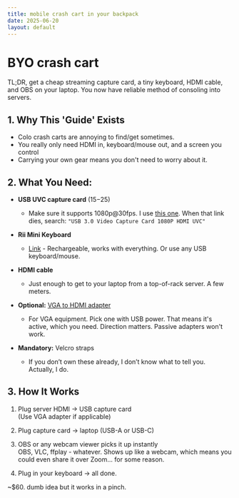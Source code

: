 ```yaml
---
title: mobile crash cart in your backpack
date: 2025-06-20
layout: default
---
```

# BYO crash cart

TL;DR, get a cheap streaming capture card, a tiny keyboard, HDMI cable, and OBS on your
laptop. You now have reliable method of consoling into servers.

## 1. Why This 'Guide' Exists
  - Colo crash carts are annoying to find/get sometimes.
  - You really only need HDMI in, keyboard/mouse out, and a screen you control
  - Carrying your own gear means you don't need to worry about it.

## 2. What You Need:
  - **USB UVC capture card** ($15-$25) 
    - Make sure it supports 1080p@30fps. I use [this one](https://a.co/d/aPj0fhj).
    When that link dies, search: `"USB 3.0 Video Capture Card 1080P HDMI UVC"`  
  - **Rii Mini Keyboard** 
    - [Link](https://a.co/d/brLzEnv) - Rechargeable, works with everything. Or use any USB keyboard/mouse.
  - **HDMI cable** 
    - Just enough to get to your laptop from a top-of-rack server. A few meters.

  - **Optional:** [VGA to HDMI adapter](https://a.co/d/7Ac4gSm)  
    - For VGA equipment. Pick one with USB power. That means it's active, which you need. Direction matters. Passive adapters won't work.

  - **Mandatory:** Velcro straps
    - If you don’t own these already, I don’t know what to tell you. Actually, I do.

## 3. How It Works

1. Plug server HDMI -> USB capture card  
   (Use VGA adapter if applicable)

2. Plug capture card -> laptop (USB-A or USB-C)

3. OBS or any webcam viewer picks it up instantly  
   OBS, VLC, ffplay - whatever. Shows up like a webcam, which means you could 
   even share it over Zoom... for some reason.

4. Plug in your keyboard -> all done.

~$60. dumb idea but it works in a pinch.

